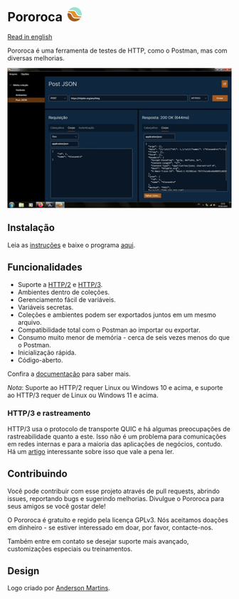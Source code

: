  <h1>Pororoca <img style="margin: 4px 0 0 4px" height="32" src="pororoca.png" alt="Pororoca Logo"/></h1>

[Read in english](README.md)

Pororoca é uma ferramenta de testes de HTTP, como o Postman, mas com diversas melhorias.

![TelaDeExemplo](./docs/pt-BR/imgs/example_screen.jpg)

## Instalação

Leia as [instruções](./docs/pt-BR/Instalação.md) e baixe o programa [aqui](https://github.com/alexandrehtrb/Pororoca/releases).

## Funcionalidades

* Suporte a [HTTP/2](https://http2.github.io/) e [HTTP/3](https://developers.cloudflare.com/http3/).
* Ambientes dentro de coleções.
* Gerenciamento fácil de variáveis.
* Variáveis secretas.
* Coleções e ambientes podem ser exportados juntos em um mesmo arquivo.
* Compatibilidade total com o Postman ao importar ou exportar.
* Consumo muito menor de memória - cerca de seis vezes menos do que o Postman.
* Inicialização rápida.
* Código-aberto.

Confira a [documentação](./docs/pt-BR/PáginaInicial.md) para saber mais.

*Nota*: Suporte ao HTTP/2 requer Linux ou Windows 10 e acima, e suporte ao HTTP/3 requer de Linux ou Windows 11 e acima.

### HTTP/3 e rastreamento

HTTP/3 usa o protocolo de transporte QUIC e há algumas preocupações de rastreabilidade quanto a este. Isso não é um problema para comunicações em redes internas e para a maioria das aplicações de negócios, contudo. Há um [artigo](https://svs.informatik.uni-hamburg.de/publications/2019/2019-02-26-Sy-PET_Symposium-A_QUIC_Look_at_Web_Tracking.pdf) interessante sobre isso que vale a pena ler.

## Contribuindo

Você pode contribuir com esse projeto através de pull requests, abrindo issues, reportando bugs e sugerindo melhorias. Divulgue o Pororoca para seus amigos se você gostar dele!

O Pororoca é gratuito e regido pela licença GPLv3. Nós aceitamos doações em dinheiro - se estiver interessado em doar, por favor, contacte-nos.

Também entre em contato se desejar suporte mais avançado, customizações especiais ou treinamentos.

## Design

Logo criado por [Anderson Martins](https://www.behance.net/am-dsgn).
